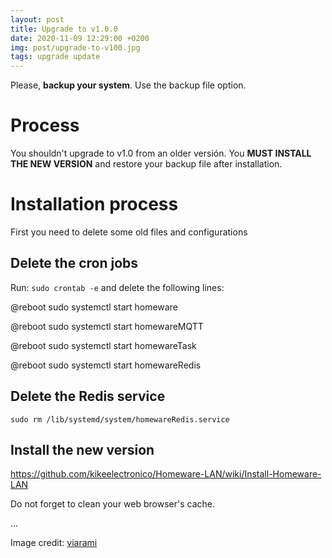 ```yaml
---
layout: post
title: Upgrade to v1.0.0
date: 2020-11-09 12:29:00 +0200
img: post/upgrade-to-v100.jpg
tags: upgrade update
---
```


Please, **backup your system**. Use the backup file option.

# Process

You shouldn't upgrade to v1.0 from an older versión. You **MUST INSTALL THE NEW VERSION** and restore your backup file after installation.

# Installation process

First you need to delete some old files and configurations

## Delete the cron jobs

Run: `sudo crontab -e` and delete the following lines:

@reboot sudo systemctl start homeware

@reboot sudo systemctl start homewareMQTT

@reboot sudo systemctl start homewareTask

@reboot sudo systemctl start homewareRedis

## Delete the Redis service

`sudo rm /lib/systemd/system/homewareRedis.service`

## Install the new version

https://github.com/kikeelectronico/Homeware-LAN/wiki/Install-Homeware-LAN

Do not forget to clean your web browser's cache.

...

Image credit: [viarami](https://pixabay.com/es/photos/actualizaci%C3%B3n-publicaci%C3%B3n-blog-5238354/)
